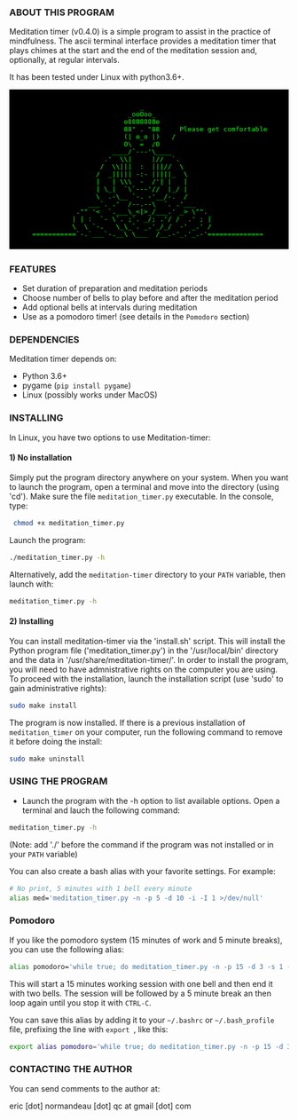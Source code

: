 ### ABOUT THIS PROGRAM

Meditation timer (v0.4.0) is a simple program to assist in the practice of
mindfulness. The ascii terminal interface provides a meditation timer that
plays chimes at the start and the end of the meditation session and, optionally,
at regular intervals.

It has been tested under Linux with python3.6+.

![Meditation Timer](data/med.png)

### FEATURES

 - Set duration of preparation and meditation periods
 - Choose number of bells to play before and after the meditation period
 - Add optional bells at intervals during meditation
 - Use as a pomodoro timer! (see details in the `Pomodoro` section)

### DEPENDENCIES

Meditation timer depends on:

- Python 3.6+
- pygame (`pip install pygame`)
- Linux (possibly works under MacOS)

### INSTALLING

In Linux, you have two options to use Meditation-timer:

#### 1) No installation

Simply put the program directory anywhere on your system. When you want to
launch the program, open a terminal and move into the directory (using 'cd').
Make sure the file `meditation_timer.py` executable. In the console, type:

```bash
 chmod +x meditation_timer.py
```

Launch the program:

```bash
./meditation_timer.py -h
```

Alternatively, add the `meditation-timer` directory to your `PATH` variable,
then launch with:

```bash
meditation_timer.py -h
```

#### 2) Installing

You can install meditation-timer via the 'install.sh' script. This will install
the Python program file ('meditation_timer.py') in the '/usr/local/bin'
directory and the data in '/usr/share/meditation-timer/'. In order to install
the program, you will need to have admnistrative rights on the computer you are
using. To proceed with the installation, launch the installation script (use
'sudo' to gain administrative rights):

```bash
sudo make install
```

The program is now installed. If there is a previous installation of
`meditation_timer` on your computer, run the following command to remove it
before doing the install:

```bash
sudo make uninstall
```

### USING THE PROGRAM

- Launch the program with the -h option to list available options.
  Open a terminal and lauch the following command:

```bash
meditation_timer.py -h
```

(Note: add './' before the command if the program was not installed or in your `PATH` variable)

You can also create a bash alias with your favorite settings. For example:

```bash
# No print, 5 minutes with 1 bell every minute
alias med='meditation_timer.py -n -p 5 -d 10 -i -I 1 >/dev/null'
```

### Pomodoro

If you like the pomodoro system (15 minutes of work and 5 minute breaks), you
can use the following alias:

```bash
alias pomodoro='while true; do meditation_timer.py -n -p 15 -d 3 -s 1 -e 2 >/dev/null; sleep 5m; done'
```

This will start a 15 minutes working session with one bell and then end it with
two bells. The session will be followed by a 5 minute break an then loop again 
until you stop it with `CTRL-C`.

You can save this alias by adding it to your `~/.bashrc` or `~/.bash_profile`
file, prefixing the line with `export `, like this:

```bash
export alias pomodoro='while true; do meditation_timer.py -n -p 15 -d 3 -s 1 -e 2 >/dev/null; sleep 5m; done'
```

### CONTACTING THE AUTHOR

You can send comments to the author at:

eric [dot] normandeau [dot] qc at gmail [dot] com

